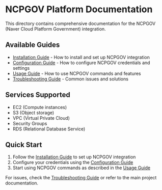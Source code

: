 # NCPGOV Platform Documentation

This directory contains comprehensive documentation for the NCPGOV (Naver Cloud Platform Government) integration.

## Available Guides

- [Installation Guide](installation.md) - How to install and set up NCPGOV integration
- [Configuration Guide](configuration.md) - How to configure NCPGOV credentials and settings
- [Usage Guide](usage.md) - How to use NCPGOV commands and features
- [Troubleshooting Guide](troubleshooting.md) - Common issues and solutions

## Services Supported

- EC2 (Compute instances)
- S3 (Object storage)
- VPC (Virtual Private Cloud)
- Security Groups
- RDS (Relational Database Service)

## Quick Start

1. Follow the [Installation Guide](installation.md) to set up NCPGOV integration
2. Configure your credentials using the [Configuration Guide](configuration.md)
3. Start using NCPGOV commands as described in the [Usage Guide](usage.md)

For issues, check the [Troubleshooting Guide](troubleshooting.md) or refer to the main project documentation.